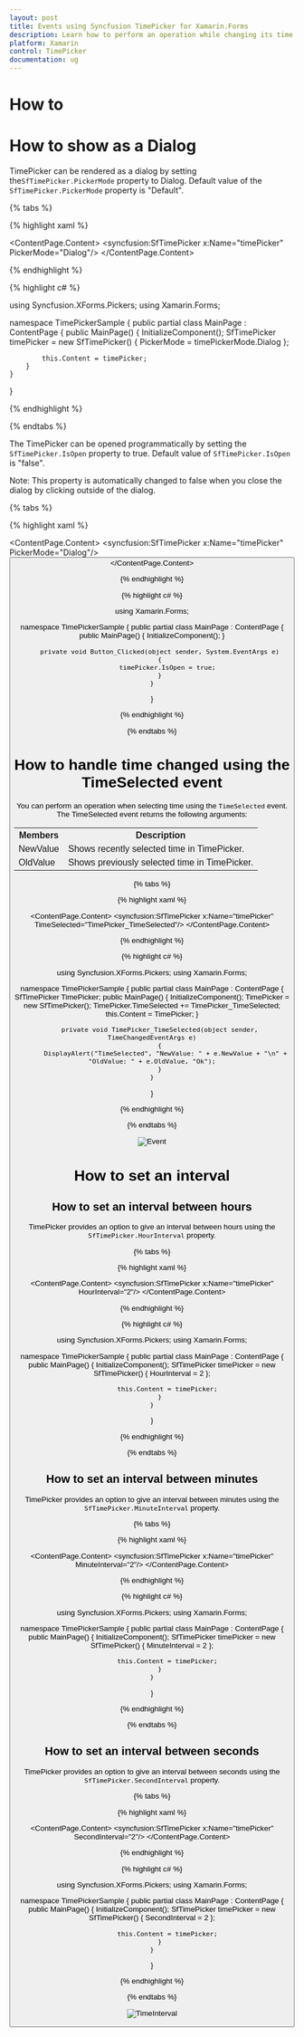 ```yaml
---
layout: post
title: Events using Syncfusion TimePicker for Xamarin.Forms
description: Learn how to perform an operation while changing its time in Syncfusion TimePicker for Xamarin.Forms.
platform: Xamarin
control: TimePicker
documentation: ug
---
```


# How to

# How to show as a Dialog

TimePicker can be rendered as a dialog by setting the`SfTimePicker.PickerMode` property to Dialog. Default value of the `SfTimePicker.PickerMode` property is "Default". 

{% tabs %}

{% highlight xaml %}

<?xml version="1.0" encoding="utf-8" ?>
<ContentPage xmlns="http://xamarin.com/schemas/2014/forms"
             xmlns:x="http://schemas.microsoft.com/winfx/2009/xaml"
             xmlns:local="clr-namespace:TimePickerSample"
             xmlns:syncfusion="clr-namespace:Syncfusion.XForms.Pickers;assembly=Syncfusion.SfPicker.XForms"
             x:Class="TimePickerSample.MainPage">
    <ContentPage.Content>
        <syncfusion:SfTimePicker x:Name="timePicker"
                                 PickerMode="Dialog"/>
    </ContentPage.Content>
</ContentPage>

{% endhighlight %}

{% highlight c# %}

using Syncfusion.XForms.Pickers;
using Xamarin.Forms;

namespace TimePickerSample
{
    public partial class MainPage : ContentPage
    {
        public MainPage()
        {
            InitializeComponent();
            SfTimePicker timePicker = new SfTimePicker()
            {
                PickerMode = timePickerMode.Dialog
            };

            this.Content = timePicker;
        }
    }
}

{% endhighlight %}

{% endtabs %}

The TimePicker can be opened programmatically by setting the `SfTimePicker.IsOpen` property to true. Default value of `SfTimePicker.IsOpen` is "false".

Note: This property is automatically changed to false when you close the dialog by clicking outside of the dialog.

{% tabs %}

{% highlight xaml %}

<?xml version="1.0" encoding="utf-8" ?>
<ContentPage xmlns="http://xamarin.com/schemas/2014/forms"
             xmlns:x="http://schemas.microsoft.com/winfx/2009/xaml"
             xmlns:local="clr-namespace:TimePickerSample"
             xmlns:syncfusion="clr-namespace:Syncfusion.XForms.Pickers;assembly=Syncfusion.SfPicker.XForms"
             x:Class="TimePickerSample.MainPage">
    <ContentPage.Content>
        <Grid>
        <syncfusion:SfTimePicker x:Name="timePicker"
                                 PickerMode="Dialog"/>
        <Button Text="Open Picker" 
                x:Name="pickerButton"
                Clicked="Button_Clicked"
                HorizontalOptions="Center"
                VerticalOptions="Center"
                HeightRequest="50" 
                WidthRequest="100"/>
        </Grid>
    </ContentPage.Content>
</ContentPage>

{% endhighlight %}

{% highlight c# %}

using Xamarin.Forms;

namespace TimePickerSample
{
    public partial class MainPage : ContentPage
    {
        public MainPage()
        {
            InitializeComponent();
        }

        private void Button_Clicked(object sender, System.EventArgs e)
        {
            timePicker.IsOpen = true;
        }
    }
}

{% endhighlight %}

{% endtabs %}

# How to handle time changed using the TimeSelected event
You can perform an operation when selecting time using the `TimeSelected` event. The TimeSelected event returns the following arguments:

<table>
<tr>
<th>Members</th>
<th>Description</th>
</tr>
<tr>
<td>NewValue</td>
<td>Shows recently selected time in TimePicker.</td>
</tr>
<tr>
<td>OldValue</td>
<td>Shows previously selected time in TimePicker.</td>
</tr>
</table>

{% tabs %}

{% highlight xaml %}

<?xml version="1.0" encoding="utf-8" ?>
<ContentPage xmlns="http://xamarin.com/schemas/2014/forms"
             xmlns:x="http://schemas.microsoft.com/winfx/2009/xaml"
             xmlns:local="clr-namespace:TimePickerSample"
             xmlns:syncfusion="clr-namespace:Syncfusion.XForms.Pickers;assembly=Syncfusion.SfPicker.XForms"
             x:Class="TimePickerSample.MainPage">
    <ContentPage.Content>
        <syncfusion:SfTimePicker x:Name="timePicker"
                                 TimeSelected="TimePicker_TimeSelected"/>
    </ContentPage.Content>
</ContentPage>

{% endhighlight %}

{% highlight c# %}  

using Syncfusion.XForms.Pickers;
using Xamarin.Forms;

namespace TimePickerSample
{
    public partial class MainPage : ContentPage
    {
        SfTimePicker TimePicker;
        public MainPage()
        {
            InitializeComponent();
            TimePicker = new SfTimePicker();
            TimePicker.TimeSelected += TimePicker_TimeSelected;
            this.Content = TimePicker;
        }

        private void TimePicker_TimeSelected(object sender, TimeChangedEventArgs e)
        {
           DisplayAlert("TimeSelected", "NewValue: " + e.NewValue + "\n" + "OldValue: " + e.OldValue, "Ok");
        }
    }
}

{% endhighlight %}

{% endtabs %}

![Event](images/Event.png)

# How to set an interval

## How to set an interval between hours

TimePicker provides an option to give an interval between hours using the `SfTimePicker.HourInterval` property.

{% tabs %}

{% highlight xaml %}

<?xml version="1.0" encoding="utf-8" ?>
<ContentPage xmlns="http://xamarin.com/schemas/2014/forms"
             xmlns:x="http://schemas.microsoft.com/winfx/2009/xaml"
             xmlns:local="clr-namespace:TimePickerSample"
             xmlns:syncfusion="clr-namespace:Syncfusion.XForms.Pickers;assembly=Syncfusion.SfPicker.XForms"
             x:Class="TimePickerSample.MainPage">
    <ContentPage.Content>
        <syncfusion:SfTimePicker x:Name="timePicker"
                                 HourInterval="2"/>
    </ContentPage.Content>
</ContentPage>

{% endhighlight %}

{% highlight c# %}  

using Syncfusion.XForms.Pickers;
using Xamarin.Forms;

namespace TimePickerSample
{
    public partial class MainPage : ContentPage
    {
        public MainPage()
        {
            InitializeComponent();
            SfTimePicker timePicker = new SfTimePicker()
            {
                HourInterval = 2
            };

            this.Content = timePicker;
        }
    }
}

{% endhighlight %}

{% endtabs %}

## How to set an interval between minutes

TimePicker provides an option to give an interval between minutes using the `SfTimePicker.MinuteInterval` property.

{% tabs %}

{% highlight xaml %}

<?xml version="1.0" encoding="utf-8" ?>
<ContentPage xmlns="http://xamarin.com/schemas/2014/forms"
             xmlns:x="http://schemas.microsoft.com/winfx/2009/xaml"
             xmlns:local="clr-namespace:TimePickerSample"
             xmlns:syncfusion="clr-namespace:Syncfusion.XForms.Pickers;assembly=Syncfusion.SfPicker.XForms"
             x:Class="TimePickerSample.MainPage">
    <ContentPage.Content>
        <syncfusion:SfTimePicker x:Name="timePicker"
                                 MinuteInterval="2"/>
    </ContentPage.Content>
</ContentPage>

{% endhighlight %}

{% highlight c# %}  

using Syncfusion.XForms.Pickers;
using Xamarin.Forms;

namespace TimePickerSample
{
    public partial class MainPage : ContentPage
    {
        public MainPage()
        {
            InitializeComponent();
            SfTimePicker timePicker = new SfTimePicker()
            {
                MinuteInterval = 2
            };

            this.Content = timePicker;
        }
    }
}

{% endhighlight %}

{% endtabs %}

## How to set an interval between seconds

TimePicker provides an option to give an interval between seconds using the `SfTimePicker.SecondInterval` property.

{% tabs %}

{% highlight xaml %}

<?xml version="1.0" encoding="utf-8" ?>
<ContentPage xmlns="http://xamarin.com/schemas/2014/forms"
             xmlns:x="http://schemas.microsoft.com/winfx/2009/xaml"
             xmlns:local="clr-namespace:TimePickerSample"
             xmlns:syncfusion="clr-namespace:Syncfusion.XForms.Pickers;assembly=Syncfusion.SfPicker.XForms"
             x:Class="TimePickerSample.MainPage">
    <ContentPage.Content>
        <syncfusion:SfTimePicker x:Name="timePicker"
                                 SecondInterval="2"/>
    </ContentPage.Content>
</ContentPage>

{% endhighlight %}

{% highlight c# %}  

using Syncfusion.XForms.Pickers;
using Xamarin.Forms;

namespace TimePickerSample
{
    public partial class MainPage : ContentPage
    {
        public MainPage()
        {
            InitializeComponent();
            SfTimePicker timePicker = new SfTimePicker()
            {
                SecondInterval = 2
            };

            this.Content = timePicker;
        }
    }
}

{% endhighlight %}

{% endtabs %}

![TimeInterval](images/TimeInterval.png)